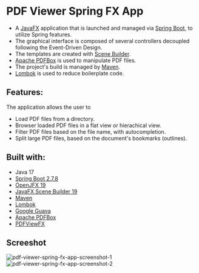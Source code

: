 # PDF Viewer Spring FX App  

- A [JavaFX](https://openjfx.io) application that is launched and managed via [Spring Boot](https://spring.io/projects/spring-boot), to utilize Spring features.  
- The graphical interface is composed of several controllers decoupled following the Event-Driven Design.  
- The templates are created with [Scene Builder](https://gluonhq.com/products/scene-builder).  
- [Apache PDFBox](https://pdfbox.apache.org) is used to manipulate PDF files.  
- The project's build is managed by [Maven](https://maven.apache.org).  
- [Lombok](https://projectlombok.org) is used to reduce boilerplate code.  

## Features:
The application allows the user to
- Load PDF files from a directory.  
- Browser loaded PDF files in a flat view or hierachical view.  
- Filter PDF files based on the file name, with autocompletion.  
- Split large PDF files, based on the document's bookmarks (outlines).


## Built with:
- Java 17
- [Spring Boot 2.7.8](https://spring.io/projects/spring-boot)
- [OpenJFX 19](https://openjfx.io)
- [JavaFX Scene Builder 19](https://gluonhq.com/products/scene-builder)
- [Maven](https://maven.apache.org)
- [Lombok](https://projectlombok.org)
- [Google Guava](https://github.com/google/guava)
- [Apache PDFBox](https://pdfbox.apache.org)
- [PDFViewFX](https://github.com/dlsc-software-consulting-gmbh)

## Screeshot
![pdf-viewer-spring-fx-app-screenshot-1](https://user-images.githubusercontent.com/76587083/216746977-aa00a2c8-7286-44b3-939c-4f5898606350.png)
![pdf-viewer-spring-fx-app-screenshot-2](https://user-images.githubusercontent.com/76587083/216746979-ab57dfdd-fc5a-424e-851b-05a084561e05.png)
